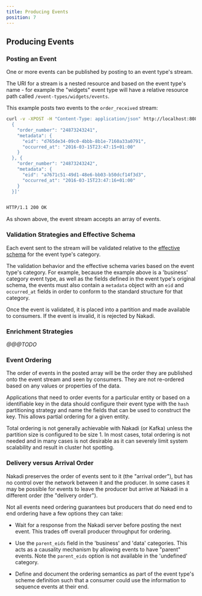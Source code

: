 ```yaml
---
title: Producing Events
position: 7
---
```


## Producing Events

### Posting an Event

One or more events can be published by posting to an event type's stream.

The URI for a stream is a nested resource and based on the event type's name - for example the "widgets" event type will have a relative resource path called `/event-types/widgets/events`.

This example posts two events to the `order_received` stream:

```sh
curl -v -XPOST -H "Content-Type: application/json" http://localhost:8080/event-types/order_received/events -d '[
  {
    "order_number": "24873243241",
    "metadata": {
      "eid": "d765de34-09c0-4bbb-8b1e-7160a33a0791",
      "occurred_at": "2016-03-15T23:47:15+01:00"
    }
  }, {
    "order_number": "24873243242",
    "metadata": {
      "eid": "a7671c51-49d1-48e6-bb03-b50dcf14f3d3",
      "occurred_at": "2016-03-15T23:47:16+01:00"
    }
  }]'


HTTP/1.1 200 OK  
```

As shown above, the event stream accepts an array of events.

### Validation Strategies and Effective Schema

Each event sent to the stream will be validated relative to the [effective schema](#effective-schema) for the event type's category.

The validation behavior and the effective schema varies based on the event type's category. For example, because the example above is a 'business' category event type, as well as the fields defined in the event type's original schema, the events must also contain a `metadata` object with an `eid` and `occurred_at` fields in order to conform to the standard structure for that category.

Once the event is validated, it is placed into a partition and made available
to consumers. If the event is invalid, it is rejected by Nakadi.

### Enrichment Strategies

_@@@TODO_

### Event Ordering

The order of events in the posted array will be the order they are
published onto the event stream and seen by consumers. They are not re-ordered
based on any values or properties of the data.

Applications that need to order events for a particular entity or based on a identifiable key in the data should configure their event type with the `hash` partitioning strategy and name the fields that can be used to construct the key. This allows partial ordering for a given entity.

Total ordering is not generally achievable with Nakadi (or Kafka) unless the partition size is configured to be size 1. In most cases, total ordering is not needed and in many cases is not desirable as it can severely limit system scalability and result in cluster hot spotting.

### Delivery versus Arrival Order

Nakadi preserves the order of events sent to it (the "arrival order"), but has
no control over the network between it and the producer. In some cases it
may be possible for events to leave the producer but arrive at Nakadi in a
different order (the "delivery order").

Not all events need ordering guarantees but producers that do need end to end
ordering have a few options they can take:

- Wait for a response from the Nakadi server before posting the next event. This trades off overall producer throughput for ordering.

- Use the `parent_eids` field in the 'business' and 'data' categories. This acts as a causality mechanism  by allowing events to have "parent" events. Note the `parent_eids` option is not available in the 'undefined' category.

- Define and document the ordering semantics as part of the event type's scheme definition such that a consumer could use the information to sequence events at their end.
